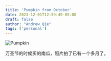 ```yaml
---
title: 'Pumpkin from October'
date: 2023-12-01T12:59:49-05:00
draft: false
author: "Andrew Qie"
tags: ['personal']
---
```


![Pumpkin](https://live.staticflickr.com/65535/53368669782_42d1f19041_k.jpg)

万圣节的时候买的南瓜，照片拍了已有一个多月了。


